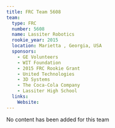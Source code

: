 ```yaml
---
title: FRC Team 5608
team:
  type: FRC
  number: 5608
  name: Lassiter Robotics
  rookie_year: 2015
  location: Marietta , Georgia, USA
  sponsors:
    - GE Volunteers
    - WIT Foundation
    - 2015 FRC Rookie Grant
    - United Technologies
    - 3D Systems
    - The Coca-Cola Company
    - Lassiter High School
  links:
    Website: 
---
```

No content has been added for this team